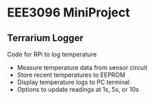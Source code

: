 # EEE3096 MiniProject

## Terrarium Logger
Code for RPi to log temperature
* Measure temperature data from sensor circuit
* Store recent temperatures to EEPROM
* Display temperature logs to PC terminal
* Options to update readings at 1s, 5s, or 10s
